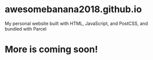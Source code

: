 # awesomebanana2018.github.io
My personal website built with HTML, JavaScript, and PostCSS, and bundled with Parcel
# More is coming soon!
